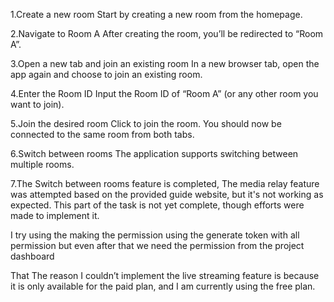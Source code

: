 1.Create a new room
Start by creating a new room from the homepage.

2.Navigate to Room A
After creating the room, you’ll be redirected to “Room A”.

3.Open a new tab and join an existing room
In a new browser tab, open the app again and choose to join an existing room.

4.Enter the Room ID
Input the Room ID of “Room A” (or any other room you want to join).

5.Join the desired room
Click to join the room. You should now be connected to the same room from both tabs.

6.Switch between rooms
The application supports switching between multiple rooms.

7.The Switch between rooms feature is completed, The media relay feature was attempted based on the provided guide website, but it's not working as expected. This part of the task is not yet complete, though efforts were made to implement it.

I try using the making the permission using the generate token with all permission but even after that we need the permission from the project dashboard

That The reason I couldn’t implement the live streaming feature is because it is only available for the paid plan, and I am currently using the free plan.
